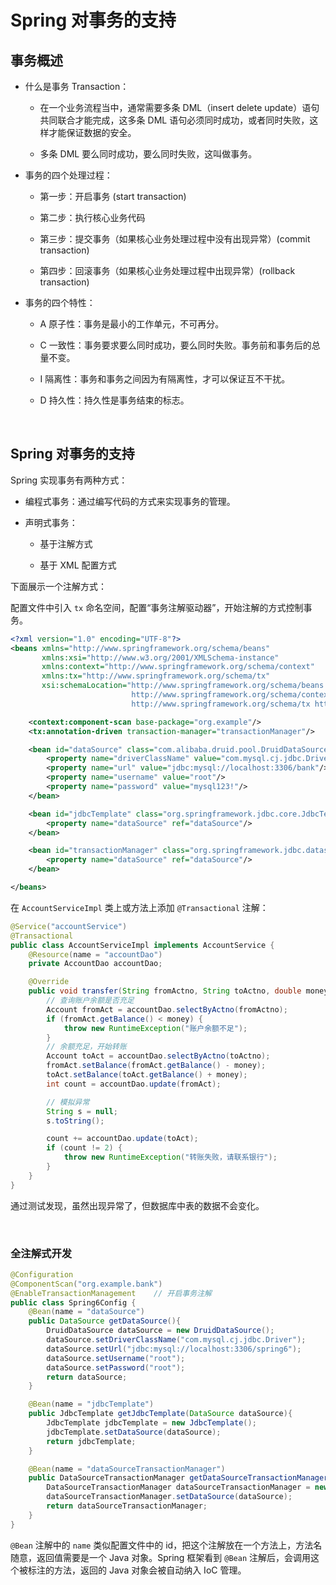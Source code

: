 # Spring 对事务的支持

## 事务概述

- 什么是事务 Transaction：
  
  - 在一个业务流程当中，通常需要多条 DML（insert delete update）语句共同联合才能完成，这多条 DML 语句必须同时成功，或者同时失败，这样才能保证数据的安全。
  
  - 多条 DML 要么同时成功，要么同时失败，这叫做事务。

- 事务的四个处理过程：
  
  - 第一步：开启事务 (start transaction)
  
  - 第二步：执行核心业务代码
  
  - 第三步：提交事务（如果核心业务处理过程中没有出现异常）(commit transaction)
  
  - 第四步：回滚事务（如果核心业务处理过程中出现异常）(rollback transaction)

- 事务的四个特性：
  
  - A 原子性：事务是最小的工作单元，不可再分。
  
  - C 一致性：事务要求要么同时成功，要么同时失败。事务前和事务后的总量不变。
  
  - I 隔离性：事务和事务之间因为有隔离性，才可以保证互不干扰。
  
  - D 持久性：持久性是事务结束的标志。

&emsp;

## Spring 对事务的支持

Spring 实现事务有两种方式：

- 编程式事务：通过编写代码的方式来实现事务的管理。

- 声明式事务：
  
  - 基于注解方式
  
  - 基于 XML 配置方式

下面展示一个注解方式：

配置文件中引入 `tx` 命名空间，配置“事务注解驱动器”，开始注解的方式控制事务。

```xml
<?xml version="1.0" encoding="UTF-8"?>
<beans xmlns="http://www.springframework.org/schema/beans"
       xmlns:xsi="http://www.w3.org/2001/XMLSchema-instance"
       xmlns:context="http://www.springframework.org/schema/context"
       xmlns:tx="http://www.springframework.org/schema/tx"
       xsi:schemaLocation="http://www.springframework.org/schema/beans http://www.springframework.org/schema/beans/spring-beans.xsd
                           http://www.springframework.org/schema/context http://www.springframework.org/schema/context/spring-context.xsd
                           http://www.springframework.org/schema/tx http://www.springframework.org/schema/tx/spring-tx.xsd">

    <context:component-scan base-package="org.example"/>
    <tx:annotation-driven transaction-manager="transactionManager"/>

    <bean id="dataSource" class="com.alibaba.druid.pool.DruidDataSource">
        <property name="driverClassName" value="com.mysql.cj.jdbc.Driver"/>
        <property name="url" value="jdbc:mysql://localhost:3306/bank"/>
        <property name="username" value="root"/>
        <property name="password" value="mysql123!"/>
    </bean>

    <bean id="jdbcTemplate" class="org.springframework.jdbc.core.JdbcTemplate">
        <property name="dataSource" ref="dataSource"/>
    </bean>

    <bean id="transactionManager" class="org.springframework.jdbc.datasource.DataSourceTransactionManager">
        <property name="dataSource" ref="dataSource"/>
    </bean>

</beans>
```

在 `AccountServiceImpl` 类上或方法上添加 `@Transactional` 注解：

```java
@Service("accountService")
@Transactional
public class AccountServiceImpl implements AccountService {
    @Resource(name = "accountDao")
    private AccountDao accountDao;

    @Override
    public void transfer(String fromActno, String toActno, double money) {
        // 查询账户余额是否充足
        Account fromAct = accountDao.selectByActno(fromActno);
        if (fromAct.getBalance() < money) {
            throw new RuntimeException("账户余额不足");
        }
        // 余额充足，开始转账
        Account toAct = accountDao.selectByActno(toActno);
        fromAct.setBalance(fromAct.getBalance() - money);
        toAct.setBalance(toAct.getBalance() + money);
        int count = accountDao.update(fromAct);

        // 模拟异常
        String s = null;
        s.toString();

        count += accountDao.update(toAct);
        if (count != 2) {
            throw new RuntimeException("转账失败，请联系银行");
        }
    }
}
```

通过测试发现，虽然出现异常了，但数据库中表的数据不会变化。

&emsp;

### 全注解式开发

```java
@Configuration
@ComponentScan("org.example.bank")
@EnableTransactionManagement    // 开启事务注解
public class Spring6Config {
    @Bean(name = "dataSource")
    public DataSource getDataSource(){
        DruidDataSource dataSource = new DruidDataSource();
        dataSource.setDriverClassName("com.mysql.cj.jdbc.Driver");
        dataSource.setUrl("jdbc:mysql://localhost:3306/spring6");
        dataSource.setUsername("root");
        dataSource.setPassword("root");
        return dataSource;
    }

    @Bean(name = "jdbcTemplate")
    public JdbcTemplate getJdbcTemplate(DataSource dataSource){
        JdbcTemplate jdbcTemplate = new JdbcTemplate();
        jdbcTemplate.setDataSource(dataSource);
        return jdbcTemplate;
    }

    @Bean(name = "dataSourceTransactionManager")
    public DataSourceTransactionManager getDataSourceTransactionManager(DataSource dataSource){
        DataSourceTransactionManager dataSourceTransactionManager = new DataSourceTransactionManager();
        dataSourceTransactionManager.setDataSource(dataSource);
        return dataSourceTransactionManager;
    }
}
```

`@Bean` 注解中的 `name` 类似配置文件中的 id，把这个注解放在一个方法上，方法名随意，返回值需要是一个 Java 对象。Spring 框架看到 `@Bean` 注解后，会调用这个被标注的方法，返回的 Java 对象会被自动纳入 IoC 管理。
